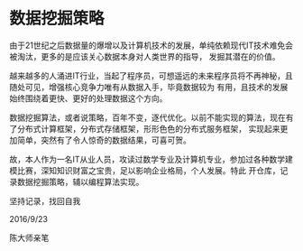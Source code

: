 # 数据挖掘策略

由于21世纪之后数据量的爆增以及计算机技术的发展，单纯依赖现代IT技术难免会被淘汰，更多的是应该关心数据本身对人类世界的指导，
发掘其潜在的价值。

越来越多的人涌进IT行业，当起了程序员，可想遥远的未来程序员将不再神秘，且随处可见，增强核心竞争力唯有从数据入手，毕竟数据较为
有用，且技术的发展始终围绕着更快、更好的处理数据这个方向。

数据挖掘算法，或者说策略，百年不变，逐代优化。以前不能实现的算法，现在有了分布式计算框架，分布式存储框架，形形色色的分布式服务框架，
实现起来更加简单，突然有了令人惊奇的数据结果，可喜可贺。

故，本人作为一名IT从业人员，攻读过数学专业及计算机专业，参加过各种数学建模比赛，深知知识财富之宝贵，足以影响企业格局，个人发展。特此
开仓库，记录数据挖掘策略，辅以编程算法实现。

坚持记录，找回自我

2016/9/23

陈大师亲笔

